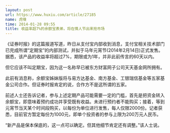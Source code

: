 ```yaml
---
layout: post
url: https://www.huxiu.com/article/27185
name: 虎嗅
time: 2014-01-28 09:55
title: 收益率超7%的余额宝表弟，将在情人节出来抢市场
---
```

《证券时报》的这篇报道写道，昨日从支付宝内部收到消息，支付宝相关技术部门已完成所谓“定期宝”的内部测试，并拟于马年元宵节(2014年2月14日)正式发售。据悉，该产品的收益率将超过7%，期限或为1年，并非此前传言的60天以内。

但它应该不叫定期宝，因为这一名称早已被东方财富网子公司天天基金网所拥有。

此前有消息称，余额宝姊妹版将与易方达基金、南方基金、工银瑞信基金等五家基金公司合作。但证券时报肯定的说，合作方不是这所谓的五家。

前述人士还告诉记者，参与上述定期产品可能需要一定的门槛，首先是把资金转入余额宝，即意味着预约成功并享受既有收益。未进行预约者不能购买；接着，等到元宵节当天某个时间段购买，以每份为单位进行发售，每人仅限2000份。记者获悉，目前官方暂定每份为1000元，即单个投资者的参与上限为200万元人民币。

“新产品是保本保底的，这一点可以确定。但其他细节肯定还有调整。”该人士说。

